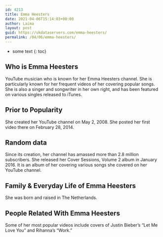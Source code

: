 ```yaml
---
id: 4213
title: Emma Heesters
date: 2021-04-06T15:14:03+00:00
author: Laima
layout: post
guid: https://ukdataservers.com/emma-heesters/
permalink: /04/06/emma-heesters/
---
```


* some text
{: toc}


## Who is Emma Heesters
                  
                  
                  
YouTube musician who is known for her Emma Heesters channel. She is particularly known for her frequent videos of her covering popular songs. She is also a singer and songwriter in her own right, and has been featured on various singles released to iTunes.
                  
              
            
              
            
                
                
                
## Prior to Popularity
                  
                  
                  
She created her YouTube channel on May 2, 2008. She posted her first video there on February 28, 2014.
                  
              
            
              
            
                
                
                
## Random data
                  
                  
                  
Since its creation, her channel has amassed more than 2.8 million subscribers. She released her Cover Sessions, Volume 2 album in January 2016. It is an album of her covering various songs she covered on her YouTube channel.
                  
              
            
              
            
                
                
                
## Family & Everyday Life of Emma Heesters
                  
                  
                  
She was born and raised in The Netherlands.
                  
              
            
              
            
                
                
                
## People Related With Emma Heesters
                  
                  
                  
Some of her most popular videos include covers of Justin Bieber&#8217;s &#8220;Let Me Love You&#8221; and Rihanna&#8217;s &#8220;Work.&#8221; 
                  
              
            
              
            
                
              
            
              
              
            
            
              
            
          
          
          